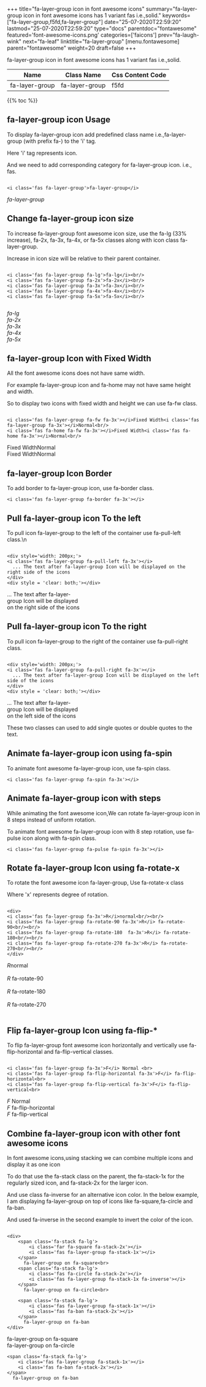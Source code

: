 +++
title="fa-layer-group icon in font awesome icons"
summary="fa-layer-group icon in font awesome icons has 1 variant fas i.e.,solid."
keywords=["fa-layer-group,f5fd,fa-layer-group"]
date="25-07-2020T22:59:20"
lastmod="25-07-2020T22:59:20"
type="docs"
parentdoc="fontawesome"
featured='font-awesome-icons.png'
categories=['faicons']
prev="fa-laugh-wink"
next="fa-leaf"
linktitle="fa-layer-group"
[menu.fontawesome]
parent="fontawesome"
weight=20
draft=false
+++


fa-layer-group icon in font awesome icons has 1 variant fas i.e.,solid.

<div class='table-responsive'><table class='table'><thead><tr><th>Name</th><th>Class Name</th><th>Css Content Code</th></tr></thead><tbody><tr><td>fa-layer-group</td><td>fa-layer-group</td><td>f5fd</td></tr></tbody></table></div>


{{% toc %}}


## fa-layer-group icon Usage

To display fa-layer-group icon add predefined class name i.e.,fa-layer-group (with prefix fa-) to the 'i' tag.

Here 'i' tag represents icon.

And we need to add corresponding category for fa-layer-group icon. i.e., fas.


```

<i class='fas fa-layer-group'>fa-layer-group</i>
```

<i class='fas fa-layer-group'>fa-layer-group</i>




## Change fa-layer-group icon size
To increase fa-layer-group font awesome icon size, use the fa-lg (33% increase), fa-2x, fa-3x, fa-4x, or fa-5x classes along with icon class fa-layer-group.

Increase in icon size will be relative to their parent container. 

```

<i class='fas fa-layer-group fa-lg'>fa-lg</i><br/>
<i class='fas fa-layer-group fa-2x'>fa-2x</i><br/>
<i class='fas fa-layer-group fa-3x'>fa-3x</i><br/>
<i class='fas fa-layer-group fa-4x'>fa-4x</i><br/>
<i class='fas fa-layer-group fa-5x'>fa-5x</i><br/>
            
```

<i class='fas fa-layer-group fa-lg'>fa-lg</i><br/>
<i class='fas fa-layer-group fa-2x'>fa-2x</i><br/>
<i class='fas fa-layer-group fa-3x'>fa-3x</i><br/>
<i class='fas fa-layer-group fa-4x'>fa-4x</i><br/>
<i class='fas fa-layer-group fa-5x'>fa-5x</i><br/>
            



## fa-layer-group Icon with Fixed Width 

All the font awesome icons does not have same width.

For example fa-layer-group icon and fa-home may not have same height and width.

So to display two icons with fixed width and height we can use fa-fw class.


```

<i class='fas fa-layer-group fa-fw fa-3x'></i>Fixed Width<i class='fas fa-layer-group fa-3x'></i>Normal<br/>
<i class='fas fa-home fa-fw fa-3x'></i>Fixed Width<i class='fas fa-home fa-3x'></i>Normal<br/>
```

<i class='fas fa-layer-group fa-fw fa-3x'></i>Fixed Width<i class='fas fa-layer-group fa-3x'></i>Normal<br/>
<i class='fas fa-home fa-fw fa-3x'></i>Fixed Width<i class='fas fa-home fa-3x'></i>Normal<br/>



## fa-layer-group Icon Border 

To add border to fa-layer-group icon, use fa-border class.


```
<i class='fas fa-layer-group fa-border fa-3x'></i>

```
<i class='fas fa-layer-group fa-border fa-3x'></i>





## Pull fa-layer-group icon To the left

To pull icon fa-layer-group to the left of the container use fa-pull-left class.\n

```

<div style='width: 200px;'>
<i class='fas fa-layer-group fa-pull-left fa-3x'></i>
  ... The text after fa-layer-group Icon will be displayed on the right side of the icons
</div>
<div style = 'clear: both;'></div>
```

<div style='width: 200px;'>
<i class='fas fa-layer-group fa-pull-left fa-3x'></i>
  ... The text after fa-layer-group Icon will be displayed on the right side of the icons
</div>
<div style = 'clear: both;'></div>




## Pull fa-layer-group icon To the right
To pull icon fa-layer-group to the right of the container use fa-pull-right class.

```

<div style='width: 200px;'>
<i class='fas fa-layer-group fa-pull-right fa-3x'></i>
  ... The text after fa-layer-group Icon will be displayed on the left side of the icons
</div>
<div style = 'clear: both;'></div>
```

<div style='width: 200px;'>
<i class='fas fa-layer-group fa-pull-right fa-3x'></i>
  ... The text after fa-layer-group Icon will be displayed on the left side of the icons
</div>
<div style = 'clear: both;'></div>

These two classes can used to add single quotes or double quotes to the text.


## Animate fa-layer-group icon using fa-spin
To animate font awesome fa-layer-group icon, use fa-spin class.

```
<i class='fas fa-layer-group fa-spin fa-3x'></i>
```
<i class='fas fa-layer-group fa-spin fa-3x'></i>




## Animate fa-layer-group icon with steps
While animating the font awesome icon,We can rotate fa-layer-group icon in 8 steps instead of uniform rotation.

To animate font awesome fa-layer-group icon with 8 step rotation, use fa-pulse icon along with fa-spin class.


```
<i class='fas fa-layer-group fa-pulse fa-spin fa-3x'></i>

```
<i class='fas fa-layer-group fa-pulse fa-spin fa-3x'></i>





## Rotate fa-layer-group Icon using fa-rotate-x
To rotate the font awesome icon fa-layer-group, Use fa-rotate-x class

Where 'x' represents degree of rotation.


```

<div>
<i class='fas fa-layer-group fa-3x'>R</i>normal<br/><br/>
<i class='fas fa-layer-group fa-rotate-90 fa-3x'>R</i> fa-rotate-90<br/><br/> 
<i class='fas fa-layer-group fa-rotate-180  fa-3x'>R</i> fa-rotate-180<br/><br/> 
<i class='fas fa-layer-group fa-rotate-270 fa-3x'>R</i> fa-rotate-270<br/><br/>
</div>
```

<div>
<i class='fas fa-layer-group fa-3x'>R</i>normal<br/><br/>
<i class='fas fa-layer-group fa-rotate-90 fa-3x'>R</i> fa-rotate-90<br/><br/> 
<i class='fas fa-layer-group fa-rotate-180  fa-3x'>R</i> fa-rotate-180<br/><br/> 
<i class='fas fa-layer-group fa-rotate-270 fa-3x'>R</i> fa-rotate-270<br/><br/>
</div>




## Flip fa-layer-group Icon using fa-flip-*
To flip fa-layer-group font awesome icon horizontally and vertically use fa-flip-horizontal and fa-flip-vertical classes. 

```

<i class='fas fa-layer-group fa-3x'>F</i> Normal <br>
<i class='fas fa-layer-group fa-flip-horizontal fa-3x'>F</i> fa-flip-horizontal<br>
<i class='fas fa-layer-group fa-flip-vertical fa-3x'>F</i> fa-flip-vertical<br>
```

<i class='fas fa-layer-group fa-3x'>F</i> Normal <br>
<i class='fas fa-layer-group fa-flip-horizontal fa-3x'>F</i> fa-flip-horizontal<br>
<i class='fas fa-layer-group fa-flip-vertical fa-3x'>F</i> fa-flip-vertical<br>




## Combine fa-layer-group icon with other font awesome icons
In font awesome icons,using stacking we can combine multiple icons and display it as one icon 

To do that use the fa-stack class on the parent, the fa-stack-1x for the regularly sized icon, and fa-stack-2x for the larger icon.

And use class fa-inverse for an alternative icon color. 
In the below example, I am displaying fa-layer-group on top of icons like fa-square,fa-circle and fa-ban.

And used fa-inverse in the second example to invert the color of the icon.

```

<div>
    <span class='fa-stack fa-lg'>
        <i class='far fa-square fa-stack-2x'></i>
        <i class='fas fa-layer-group fa-stack-1x'></i>
    </span>
      fa-layer-group on fa-square<br>
    <span class='fa-stack fa-lg'>
        <i class='fas fa-circle fa-stack-2x'></i>
        <i class='fas fa-layer-group fa-stack-1x fa-inverse'></i>
    </span>
      fa-layer-group on fa-circle<br>

    <span class='fa-stack fa-lg'>
        <i class='fas fa-layer-group fa-stack-1x'></i>
        <i class='fas fa-ban fa-stack-2x'></i>
    </span>
      fa-layer-group on fa-ban
</div>
```

<div>
    <span class='fa-stack fa-lg'>
        <i class='far fa-square fa-stack-2x'></i>
        <i class='fas fa-layer-group fa-stack-1x'></i>
    </span>
      fa-layer-group on fa-square<br>
    <span class='fa-stack fa-lg'>
        <i class='fas fa-circle fa-stack-2x'></i>
        <i class='fas fa-layer-group fa-stack-1x fa-inverse'></i>
    </span>
      fa-layer-group on fa-circle<br>

    <span class='fa-stack fa-lg'>
        <i class='fas fa-layer-group fa-stack-1x'></i>
        <i class='fas fa-ban fa-stack-2x'></i>
    </span>
      fa-layer-group on fa-ban
</div>







